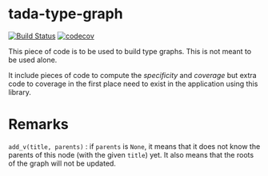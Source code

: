 # tada-type-graph
[![Build Status](https://semaphoreci.com/api/v1/ahmad88me/tada-type-graph/branches/master/badge.svg)](https://semaphoreci.com/ahmad88me/tada-type-graph)
[![codecov](https://codecov.io/gh/oeg-upm/tada-type-graph/branch/master/graph/badge.svg)](https://codecov.io/gh/oeg-upm/tada-type-graph)


This piece of code is to be used to build type graphs. This is not meant to be used alone. 

It include pieces of code to compute the *specificity* and *coverage* but extra code to coverage
in the first place need to exist in the application using this library.
  
# Remarks
`add_v(title, parents)` : if `parents` is `None`, it means that it does not know
the parents of this node (with the given `title`) yet. It also means that the roots
of the graph will not be updated.
